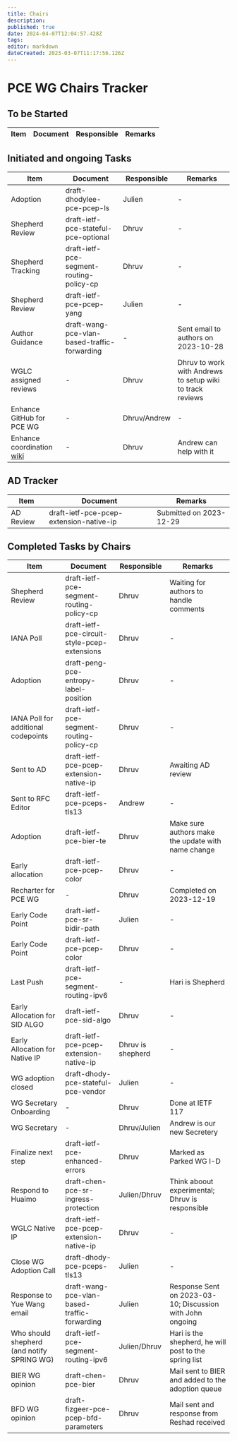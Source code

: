 ```yaml
---
title: Chairs
description: 
published: true
date: 2024-04-07T12:04:57.428Z
tags: 
editor: markdown
dateCreated: 2023-03-07T11:17:56.126Z
---
```


# PCE WG Chairs Tracker

## To be Started
|Item|Document|Responsible|Remarks|
|---|---|---|---|



## Initiated and ongoing Tasks
|Item|Document|Responsible|Remarks|
|---|---|---|---|
|Adoption|draft-dhodylee-pce-pcep-ls|Julien|-|
|Shepherd Review|draft-ietf-pce-stateful-pce-optional|Dhruv|-|
|Shepherd Tracking|draft-ietf-pce-segment-routing-policy-cp|Dhruv|-|
| Shepherd Review | draft-ietf-pce-pcep-yang| Julien | - |
|Author Guidance|draft-wang-pce-vlan-based-traffic-forwarding|-|Sent email to authors on 2023-10-28|
| WGLC assigned reviews | - | Dhruv | Dhruv to work with Andrews to setup wiki to track reviews |
| Enhance GitHub for PCE WG | - | Dhruv/Andrew | - |
| Enhance coordination [wiki](https://wiki.ietf.org/group/pce/coordination) | - | Dhruv | Andrew can help with it |

## AD Tracker
|Item|Document|Remarks|
|---|---|---|
|AD Review|draft-ietf-pce-pcep-extension-native-ip|Submitted on 2023-12-29|

## Completed Tasks by Chairs
|Item|Document|Responsible|Remarks|
|---|---|---|---|
|Shepherd Review|draft-ietf-pce-segment-routing-policy-cp|Dhruv|Waiting for authors to handle comments|
|IANA Poll|draft-ietf-pce-circuit-style-pcep-extensions|Dhruv|-|
|Adoption|draft-peng-pce-entropy-label-position|Dhruv|-|
|IANA Poll for additional codepoints|draft-ietf-pce-segment-routing-policy-cp|Dhruv|-|
| Sent to AD | draft-ietf-pce-pcep-extension-native-ip | Dhruv | Awaiting AD review |
| Sent to RFC Editor | draft-ietf-pce-pceps-tls13 | Andrew | - |
| Adoption | draft-ietf-pce-bier-te | Dhruv | Make sure authors make the update with name change |
| Early allocation | draft-ietf-pce-pcep-color | Dhruv | - |
| Recharter for PCE WG | - | Dhruv | Completed on 2023-12-19 |
|Early Code Point|draft-ietf-pce-sr-bidir-path|Julien|-|
|Early Code Point|draft-ietf-pce-pcep-color|Dhruv|-|
| Last Push | draft-ietf-pce-segment-routing-ipv6 | -| Hari is Shepherd | 
| Early Allocation for SID ALGO | draft-ietf-pce-sid-algo | Dhruv | - |
| Early Allocation for Native IP | draft-ietf-pce-pcep-extension-native-ip | Dhruv is shepherd | - |
| WG adoption closed | draft-dhody-pce-stateful-pce-vendor | Julien | - |
| WG Secretary Onboarding | - | Dhruv | Done at IETF 117 |
| WG Secretary | - | Dhruv/Julien | Andrew is our new Secretery |
| Finalize next step | draft-ietf-pce-enhanced-errors | Dhruv | Marked as Parked WG I-D |
|Respond to Huaimo | draft-chen-pce-sr-ingress-protection | Julien/Dhruv | Think aboout experimental; Dhruv is responsible |
| WGLC Native IP | draft-ietf-pce-pcep-extension-native-ip | Dhruv | - |
| Close WG Adoption Call | draft-dhody-pce-pceps-tls13 | Julien | - |
|Response to Yue Wang email| draft-wang-pce-vlan-based-traffic-forwarding | Julien | Response Sent on 2023-03-10; Discussion with John ongoing |
|Who should shepherd (and notify SPRING WG) | draft-ietf-pce-segment-routing-ipv6 | Julien/Dhruv | Hari is the shepherd, he will post to the spring list | 
|BIER WG opinion|draft-chen-pce-bier|Dhruv|Mail sent to BIER and added to the adoption queue|
|BFD WG opinion|draft-fizgeer-pce-pcep-bfd-parameters|Dhruv|Mail sent and response from Reshad received|





